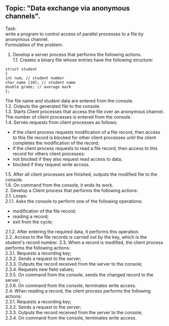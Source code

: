## Topic: "Data exchange via anonymous channels".

Task:<br>
write a program to control access of parallel processes to a file by anonymous channel.<br>
Formulation of the problem.
1. Develop a server process that performs the following actions.<br>
1.1. Creates a binary file whose entries have the following structure:
```
struct student
{
int num; // student number
char name [10]; // student name
double grade; // average mark
};
```
The file name and student data are entered from the console.<br>
1.2. Outputs the generated file to the console.<br>
1.3. Starts Client processes that access the file over an anonymous channel.<br>
The number of client processes is entered from the console.<br>
1.4. Serves requests from client processes as follows:<br>
- if the client process requests modification of a file record, then access to this file record is blocked for other client processes until the client completes the modification of the record;<br>
- if the client process requests to read a file record, then access to this record for others client processes:<br>
- not blocked if they also request read access to data;<br>
- blocked if they request write access.

1.5. After all client processes are finished, outputs the modified file to the console.<br>
1.6. On command from the console, it ends its work.<br>
2. Develop a Client process that performs the following actions:<br>
2.1. Loops:<br>
2.1.1. Asks the console to perform one of the following operations:<br>
- modification of the file record;
- reading a record;
- exit from the cycle;

2.1.2. After entering the required data, it performs this operation.<br>
2.2. Access to the file records is carried out by the key, which is the student's record number.
2.3. When a record is modified, the client process performs the following actions:<br>
2.3.1. Requests a recording key;<br>
2.3.2. Sends a request to the server;<br>
2.3.3. Outputs the record received from the server to the console;<br>
2.3.4. Requests new field values;<br>
2.3.5. On command from the console, sends the changed record to the server;<br>
2.3.6. On command from the console, terminates write access.<br>
2.4. When reading a record, the client process performs the following actions:<br>
2.3.1. Requests a recording key;<br>
2.3.2. Sends a request to the server;<br>
2.3.3. Outputs the record received from the server to the console;<br>
2.3.4. On command from the console, terminates write access.<br>

